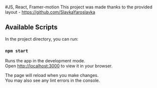 #JS, React, Framer-motion
This project was made thanks to the provided layout - https://github.com/SlavkaYaroslavka

## Available Scripts

In the project directory, you can run:

### `npm start`

Runs the app in the development mode.\
Open [http://localhost:3000](http://localhost:3000) to view it in your browser.

The page will reload when you make changes.\
You may also see any lint errors in the console.
